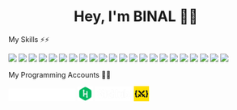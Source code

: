 <h1 align=center>Hey, I'm BINAL 👦👋</h1>

<div align=left>
  <p>My Skills ⚡⚡</p>
  <img style="width: 30px" src=https://cdn.jsdelivr.net/gh/devicons/devicon@latest/icons/nodejs/nodejs-original.svg>
  <img style="width: 30px" src=https://cdn.jsdelivr.net/gh/devicons/devicon@latest/icons/nodemon/nodemon-original.svg>
  <img style="width: 30px" src=https://cdn.jsdelivr.net/gh/devicons/devicon@latest/icons/svelte/svelte-original.svg>
  <img style="width: 30px" src=https://cdn.jsdelivr.net/gh/devicons/devicon@latest/icons/javascript/javascript-original.svg>
  <img style="width: 30px" src=https://cdn.jsdelivr.net/gh/devicons/devicon@latest/icons/json/json-original.svg>
  <img style="width: 30px" src=https://cdn.jsdelivr.net/gh/devicons/devicon@latest/icons/css3/css3-original.svg>
  <img style="width: 30px" src=https://cdn.jsdelivr.net/gh/devicons/devicon@latest/icons/html5/html5-original.svg>
  <img style="width: 30px" src=https://cdn.jsdelivr.net/gh/devicons/devicon@latest/icons/npm/npm-original-wordmark.svg>
  <img style="width: 30px" src=https://cdn.jsdelivr.net/gh/devicons/devicon@latest/icons/git/git-original.svg>
  <img style="width: 30px" src=https://cdn.jsdelivr.net/gh/devicons/devicon@latest/icons/electron/electron-original.svg>
  <img style="width: 30px" src=https://cdn.jsdelivr.net/gh/devicons/devicon@latest/icons/bootstrap/bootstrap-original.svg>
  <img style="width: 30px" src=https://cdn.jsdelivr.net/gh/devicons/devicon@latest/icons/less/less-plain-wordmark.svg>
  <img style="width: 30px" src=https://cdn.jsdelivr.net/gh/devicons/devicon@latest/icons/sass/sass-original.svg>
  <img style="width: 30px" src=https://cdn.jsdelivr.net/gh/devicons/devicon@latest/icons/tailwindcss/tailwindcss-original.svg>
  <img style="width: 30px" src=https://cdn.jsdelivr.net/gh/devicons/devicon@latest/icons/arduino/arduino-original-wordmark.svg />
  <img style="width: 30px" src=https://cdn.jsdelivr.net/gh/devicons/devicon@latest/icons/jquery/jquery-plain-wordmark.svg>
  <img style="width: 30px" src=https://cdn.jsdelivr.net/gh/devicons/devicon@latest/icons/blender/blender-original.svg />
  <img style="width: 30px" src=https://cdn.jsdelivr.net/gh/devicons/devicon@latest/icons/canva/canva-original.svg>
  <img style="width: 30px" src=https://cdn.jsdelivr.net/gh/devicons/devicon@latest/icons/figma/figma-original.svg>
  <img style="width: 30px" src=https://cdn.jsdelivr.net/gh/devicons/devicon@latest/icons/astro/astro-original.svg />
  <img style="width: 30px" src=https://cdn.jsdelivr.net/gh/devicons/devicon@latest/icons/denojs/denojs-original-wordmark.svg>
  <img style="width: 30px" src=https://cdn.jsdelivr.net/gh/devicons/devicon@latest/icons/express/express-original.svg>

  
  <div align=left>
    <p>My Programming Accounts 🧭🧭</p>
    <a href=https://codepen.io/BinalNethmika><img style="height: 25px" src=https://github.com/BinalNethmika/BinalNethmika/blob/main/codepen-wordmark-display-inside-white%4010x.png></a>
    <a href=https://www.hackerrank.com/profile/binalnethmika><img style="height: 30px" src=https://github.com/BinalNethmika/BinalNethmika/blob/main/hacker_rank_logo.png></a>
    <a href=https://github.com/BinalNethmika/><img style="height: 30px" src=https://github.com/BinalNethmika/BinalNethmika/blob/main/GitHub_Logo_White.png></a>
    <a href=https://cssbattle.dev/player/B0XSRC5TwvRKIk34ZYIyGvH0rvd2><img style="height: 30px" src=https://github.com/BinalNethmika/BinalNethmika/blob/main/css_battle.png></a>
  </div>
</div>
